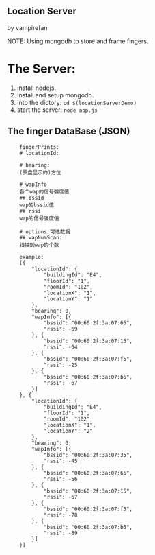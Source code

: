 Location Server 
-----------------------------
by vampirefan

NOTE: Using mongodb to store and frame fingers.

# The Server:
1. install nodejs.
2. install and setup mongodb.
3. into the dictory: `cd $(locationServerDemo)`
4. start the server: `node app.js`

## The finger DataBase (JSON)

        fingerPrints:
        # locationId: 

        # bearing:
        (罗盘显示的)方位

        # wapInfo
        各个wap的信号强度值
        ## bssid
        wap的bssid值
        ## rssi
        wap的信号强度值

        # options:可选数据
        ## wapNumScan:
        扫描到wap的个数

        example:
        [{
            "locationId": {
                "buildingId": "E4",
                "floorId": "1",
                "roomId": "102",
                "locationX": "1",
                "locationY": "1"
            },
            "bearing": 0,
            "wapInfo": [{
                "bssid": "00:60:2f:3a:07:65",
                "rssi": -69
            }, {
                "bssid": "00:60:2f:3a:07:15",
                "rssi": -64
            }, {
                "bssid": "00:60:2f:3a:07:f5",
                "rssi": -25
            }, {
                "bssid": "00:60:2f:3a:07:b5",
                "rssi": -67
            }]
        }, {
            "locationId": {
                "buildingId": "E4",
                "floorId": "1",
                "roomId": "102",
                "locationX": "1",
                "locationY": "2"
            },
            "bearing": 0,
            "wapInfo": [{
                "bssid": "00:60:2f:3a:07:35",
                "rssi": -45
            }, {
                "bssid": "00:60:2f:3a:07:65",
                "rssi": -56
            }, {
                "bssid": "00:60:2f:3a:07:15",
                "rssi": -67
            }, {
                "bssid": "00:60:2f:3a:07:f5",
                "rssi": -78
            }, {
                "bssid": "00:60:2f:3a:07:b5",
                "rssi": -89
            }]
        }]


